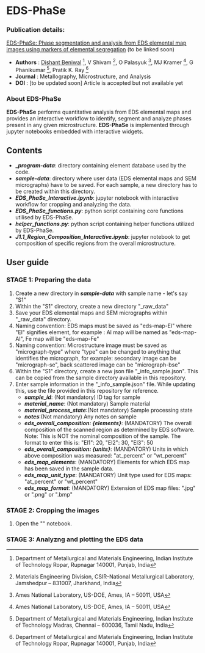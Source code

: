 # EDS-PhaSe
### Publication details:
[EDS-PhaSe: Phase segmentation and analysis from EDS elemental map images using markers of elemental segregation]() (to be linked soon)
- **Authors** : [Dishant Beniwal](https://github.com/d-beniwal) [^1], V Shivam [^2], O Palasyuk [^3], MJ Kramer [^3], G Phanikumar [^4], Pratik K. Ray [^1]
- **Journal** : Metallography, Microstructure, and Analysis
- **DOI** : [to be updated soon] Article is accepted but not available yet
[^1]: Department of Metallurgical and Materials Engineering, Indian Institute of Technology Ropar, Rupnagar 140001, Punjab, India
[^2]: Materials Engineering Division, CSIR-National Metallurgical Laboratory, Jamshedpur – 831007, Jharkhand, India
[^3]: Ames National Laboratory, US-DOE, Ames, IA – 50011, USA
[^4]: Department of Metallurgical and Materials Engineering, Indian Institute of Technology Madras, Chennai – 600036, Tamil Nadu, India

### About **EDS-PhaSe**
**EDS-PhaSe** performs quantitative analysis from EDS elemental maps and provides an interactive workflow to identify, segment and analyze phases present in any given microstructure. **EDS-PhaSe** is implemented through jupyter notebooks embedded with interactive widgets.

## Contents
- **__program-data_**: directory containing element database used by the code.
- **_sample-data_**: directory where user data (EDS elemental maps and SEM micrographs) have to be saved. For each sample, a new directory has to be created within this directory.
- **_EDS_PhaSe_Interactive.ipynb_**: jupyter notebook with interactive workflow for cropping and analyzing the data.
- **_EDS_PhaSe_functions.py_**: python script containing core functions utilised by EDS-PhaSe.
- **_helper_functions.py_**: python script containing helper functions utilized by EDS-PhaSe.
- **_J1.1_Region_Composition_Interactive.ipynb_**: jupyter notebook to get composition of specific regions from the overall microstructure.

## User guide
### STAGE 1: Preparing the data
1) Create a new directory in **_sample-data_** with sample name - let's say "S1"
2) Within the "S1" directory, create a new directory "_raw_data"
3) Save your EDS elemental maps and SEM micrographs within "_raw_data" directory.
4) Naming convention: EDS maps must be saved as "eds-map-El" where "El" signifies element, for example : Al map will be named as "eds-map-Al", Fe map will be "eds-map-Fe"
5) Naming convention: Microstructure image must be saved as "micrograph-type" where "type" can be changed to anything that identifies the micrograph, for example: secondary image can be "micrograph-se", back scattered image can be "micrograph-bse"
6) Within the "S1" directory, create a new json file "_info_sample.json". This can be copied from the sample directory available in this repository.
7) Enter sample information in the "_info_sample.json" file. While updating this, use the file provided in this repository for reference.
   - **_sample_id_**: (Not mandatory) ID tag for sample
   - **_material_name_**: (Not mandatory) Sample material
   - **_material_process_state_**:(Not mandatory) Sample processing state
   - **_notes_**:(Not mandatory) Any notes on sample
   - **_eds_overall_composition: {elements}_**: (MANDATORY) The overall composition of the scanned region as determined by EDS software. Note: This is NOT the nominal composition of the sample. The format to enter this is: "El1": 20, "El2": 30, "El3": 50
   - **_eds_overall_composition: {units}_**: (MANDATORY) Units in which above composition was measured: "at_percent" or "wt_percent"
   - **_eds_map_elements_**: (MANDATORY) Elements for which EDS map has been saved in the sample data.
   - **_eds_map_unit_type_**: (MANDATORY) Unit type used for EDS maps: "at_percent" or "wt_percent"
   - **_eds_map_format_**: (MANDATORY) Extension of EDS map files: ".jpg" or ".png" or ".bmp"
   
### STAGE 2: Cropping the images
1) Open the "" notebook.


### STAGE 3: Analyzng and plotting the EDS data

